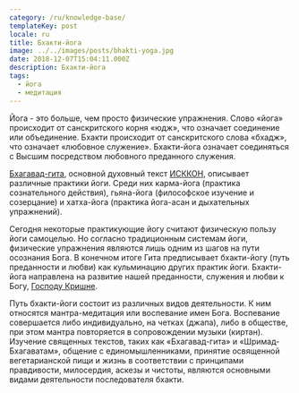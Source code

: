 ```yaml
---
category: /ru/knowledge-base/
templateKey: post
locale: ru
title: Бхакти-йога
image: ../../images/posts/bhakti-yoga.jpg
date: 2018-12-07T15:04:11.000Z
description: Бхакти-йога
tags:
  - йога
  - медитация
---
```


Йога - это больше, чем просто физические упражнения. Слово «йога» происходит от санскритского корня «юдж», что означает соединение или объединение. Бхакти происходит от санскритского слова «бхадж», что означает «любовное служение». Бхакти-йога означает соединяться с Высшим посредством любовного преданного служения.

[Бхагавад-гита](/ru/bhagavad-gita), основной духовный текст  [ИСККОН](/ru/iskcon), описывает различные практики йоги. Среди них карма-йога (практика сознательного действия), гьяна-йога (философское изучение и созерцание) и хатха-йога (практика йога-асан и дыхательных упражнений).

Сегодня некоторые практикующие йогу считают физическую пользу йоги самоцелью. Но согласно традиционным системам йоги, физические упражнения являются лишь одним из шагов на пути осознания Бога. В конечном итоге Гита предписывает бхакти-йогу (путь преданности и любви) как кульминацию других практик йоги. Бхакти-йога направлена ​​на развитие нашей преданности, служения и любви к Богу, [Господу Кришне](/ru/krishna).

Путь бхакти-йоги состоит из различных видов деятельности. К ним относятся мантра-медитация или воспевание имен Бога. Воспевание совершается либо индивидуально, на четках (джапа), либо в обществе, при этом мантра повторяется в сопровождении музыки (киртан). Изучение священных текстов, таких как «Бхагавад-гита» и «Шримад-Бхагаватам», общение с единомышленниками, принятие освященной вегетарианской пищи и жизнь в соответствии с принципами правдивости, милосердия, аскезы и чистоты, являются основными видами деятельности  последователя бхакти.
